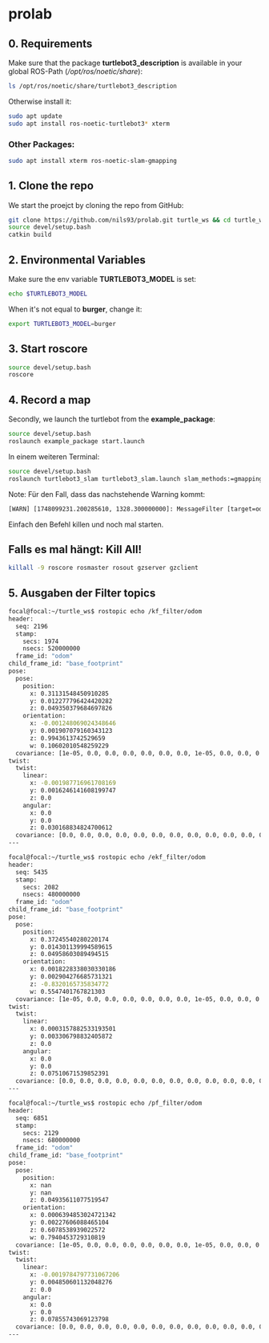 # prolab

## 0. Requirements
Make sure that the package **turtlebot3_description** is available in your global ROS-Path (*/opt/ros/noetic/share*):
```bash
ls /opt/ros/noetic/share/turtlebot3_description
```
Otherwise install it:
```bash
sudo apt update
sudo apt install ros-noetic-turtlebot3* xterm
```

### Other Packages:
```bash
sudo apt install xterm ros-noetic-slam-gmapping
```

## 1. Clone the repo
We start the proejct by cloning the repo from GitHub:
```bash
git clone https://github.com/nils93/prolab.git turtle_ws && cd turtle_ws
source devel/setup.bash
catkin build
```

## 2. Environmental Variables
Make sure the env variable **TURTLEBOT3_MODEL** is set:
```bash
echo $TURTLEBOT3_MODEL
```
When it's not equal to **burger**, change it:
```bash
export TURTLEBOT3_MODEL=burger
```

## 3. Start **roscore**
```bash
source devel/setup.bash
roscore
```

## 4. Record a map
Secondly, we launch the turtlebot from the **example_package**:
```bash
source devel/setup.bash
roslaunch example_package start.launch
```
In einem weiteren Terminal:
```bash
source devel/setup.bash
roslaunch turtlebot3_slam turtlebot3_slam.launch slam_methods:=gmapping
``` 
Note: Für den Fall, dass das nachstehende Warning kommt:
```bash
[WARN] [1748099231.200285610, 1328.300000000]: MessageFilter [target=odom ]: Dropped 100.00% of messages so far. Please turn the [ros.gmapping.message_filter] rosconsole logger to DEBUG for more information.
```
Einfach den Befehl killen und noch mal starten.

## Falls es mal hängt: Kill All!
```bash
killall -9 roscore rosmaster rosout gzserver gzclient
```

## 5. Ausgaben der Filter topics
```bash
focal@focal:~/turtle_ws$ rostopic echo /kf_filter/odom
header: 
  seq: 2196
  stamp: 
    secs: 1974
    nsecs: 520000000
  frame_id: "odom"
child_frame_id: "base_footprint"
pose: 
  pose: 
    position: 
      x: 0.31131548450910285
      y: 0.012277796424420282
      z: 0.049350379684697826
    orientation: 
      x: -0.001248069024348646
      y: 0.001907079160343123
      z: 0.9943613742529659
      w: 0.10602010548259229
  covariance: [1e-05, 0.0, 0.0, 0.0, 0.0, 0.0, 0.0, 1e-05, 0.0, 0.0, 0.0, 0.0, 0.0, 0.0, 1000000000000.0, 0.0, 0.0, 0.0, 0.0, 0.0, 0.0, 1000000000000.0, 0.0, 0.0, 0.0, 0.0, 0.0, 0.0, 1000000000000.0, 0.0, 0.0, 0.0, 0.0, 0.0, 0.0, 0.001]
twist: 
  twist: 
    linear: 
      x: -0.001987716961708169
      y: 0.0016246141608199747
      z: 0.0
    angular: 
      x: 0.0
      y: 0.0
      z: 0.030168834824700612
  covariance: [0.0, 0.0, 0.0, 0.0, 0.0, 0.0, 0.0, 0.0, 0.0, 0.0, 0.0, 0.0, 0.0, 0.0, 0.0, 0.0, 0.0, 0.0, 0.0, 0.0, 0.0, 0.0, 0.0, 0.0, 0.0, 0.0, 0.0, 0.0, 0.0, 0.0, 0.0, 0.0, 0.0, 0.0, 0.0, 0.0]
---
```
```bash
focal@focal:~/turtle_ws$ rostopic echo /ekf_filter/odom
header: 
  seq: 5435
  stamp: 
    secs: 2082
    nsecs: 480000000
  frame_id: "odom"
child_frame_id: "base_footprint"
pose: 
  pose: 
    position: 
      x: 0.37245540280220174
      y: 0.014301139994589615
      z: 0.04958603089494515
    orientation: 
      x: 0.0018228338030330186
      y: 0.002904276685731321
      z: -0.8320165735834772
      w: 0.5547401767821303
  covariance: [1e-05, 0.0, 0.0, 0.0, 0.0, 0.0, 0.0, 1e-05, 0.0, 0.0, 0.0, 0.0, 0.0, 0.0, 1000000000000.0, 0.0, 0.0, 0.0, 0.0, 0.0, 0.0, 1000000000000.0, 0.0, 0.0, 0.0, 0.0, 0.0, 0.0, 1000000000000.0, 0.0, 0.0, 0.0, 0.0, 0.0, 0.0, 0.001]
twist: 
  twist: 
    linear: 
      x: 0.0003157882533193501
      y: 0.003306798832405872
      z: 0.0
    angular: 
      x: 0.0
      y: 0.0
      z: 0.07510671539852391
  covariance: [0.0, 0.0, 0.0, 0.0, 0.0, 0.0, 0.0, 0.0, 0.0, 0.0, 0.0, 0.0, 0.0, 0.0, 0.0, 0.0, 0.0, 0.0, 0.0, 0.0, 0.0, 0.0, 0.0, 0.0, 0.0, 0.0, 0.0, 0.0, 0.0, 0.0, 0.0, 0.0, 0.0, 0.0, 0.0, 0.0]
---
```
```bash
focal@focal:~/turtle_ws$ rostopic echo /pf_filter/odom
header: 
  seq: 6851
  stamp: 
    secs: 2129
    nsecs: 680000000
  frame_id: "odom"
child_frame_id: "base_footprint"
pose: 
  pose: 
    position: 
      x: nan
      y: nan
      z: 0.04935611077519547
    orientation: 
      x: 0.0006394853024721342
      y: 0.00227606088465104
      z: 0.6078538939022572
      w: 0.7940453729310819
  covariance: [1e-05, 0.0, 0.0, 0.0, 0.0, 0.0, 0.0, 1e-05, 0.0, 0.0, 0.0, 0.0, 0.0, 0.0, 1000000000000.0, 0.0, 0.0, 0.0, 0.0, 0.0, 0.0, 1000000000000.0, 0.0, 0.0, 0.0, 0.0, 0.0, 0.0, 1000000000000.0, 0.0, 0.0, 0.0, 0.0, 0.0, 0.0, 0.001]
twist: 
  twist: 
    linear: 
      x: -0.0019784797731067206
      y: 0.004850601132048276
      z: 0.0
    angular: 
      x: 0.0
      y: 0.0
      z: 0.07855743069123798
  covariance: [0.0, 0.0, 0.0, 0.0, 0.0, 0.0, 0.0, 0.0, 0.0, 0.0, 0.0, 0.0, 0.0, 0.0, 0.0, 0.0, 0.0, 0.0, 0.0, 0.0, 0.0, 0.0, 0.0, 0.0, 0.0, 0.0, 0.0, 0.0, 0.0, 0.0, 0.0, 0.0, 0.0, 0.0, 0.0, 0.0]
---
```